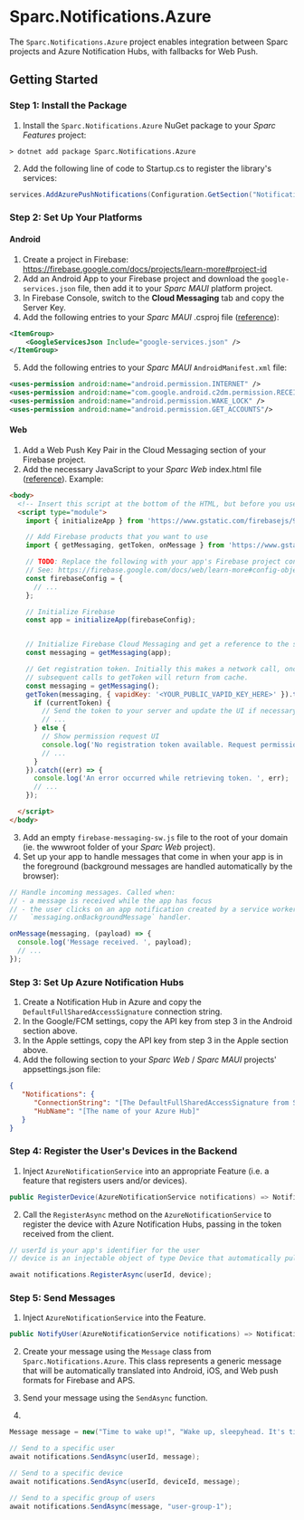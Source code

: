 # Sparc.Notifications.Azure

The `Sparc.Notifications.Azure` project enables integration between Sparc projects and Azure Notification Hubs, with fallbacks for Web Push. 

## Getting Started

### Step 1: Install the Package

1. Install the `Sparc.Notifications.Azure` NuGet package to your *Sparc Features* project:

```cli
> dotnet add package Sparc.Notifications.Azure
```

2. Add the following line of code to Startup.cs to register the library's services:

```csharp
services.AddAzurePushNotifications(Configuration.GetSection("Notifications"));
```

### Step 2: Set Up Your Platforms

#### Android

1. Create a project in Firebase: https://firebase.google.com/docs/projects/learn-more#project-id
2. Add an Android App to your Firebase project and download the `google-services.json` file, then add it to your *Sparc MAUI* platform project.
3. In Firebase Console, switch to the **Cloud Messaging** tab and copy the Server Key. 
4. Add the following entries to your *Sparc MAUI* .csproj file ([reference](https://github.com/dotnet/maui/issues/5458#issuecomment-1078446136)):
```xml
<ItemGroup>
    <GoogleServicesJson Include="google-services.json" />
</ItemGroup>
```
5. Add the following entries to your *Sparc MAUI* `AndroidManifest.xml` file:
```xml
<uses-permission android:name="android.permission.INTERNET" />
<uses-permission android:name="com.google.android.c2dm.permission.RECEIVE" />
<uses-permission android:name="android.permission.WAKE_LOCK" />
<uses-permission android:name="android.permission.GET_ACCOUNTS"/>
```

#### Web

1. Add a Web Push Key Pair in the Cloud Messaging section of your Firebase project.
2. Add the necessary JavaScript to your *Sparc Web* index.html file ([reference](https://firebase.google.com/docs/cloud-messaging/js/client#web-version-9)). Example:

```html
<body>
  <!-- Insert this script at the bottom of the HTML, but before you use any Firebase services -->
  <script type="module">
    import { initializeApp } from 'https://www.gstatic.com/firebasejs/9.6.10/firebase-app.js'

    // Add Firebase products that you want to use
    import { getMessaging, getToken, onMessage } from 'https://www.gstatic.com/firebasejs/9.6.10/firebase-messaging.js'

    // TODO: Replace the following with your app's Firebase project configuration
    // See: https://firebase.google.com/docs/web/learn-more#config-object
    const firebaseConfig = {
      // ...
    };

    // Initialize Firebase
    const app = initializeApp(firebaseConfig);


    // Initialize Firebase Cloud Messaging and get a reference to the service
    const messaging = getMessaging(app);

    // Get registration token. Initially this makes a network call, once retrieved
    // subsequent calls to getToken will return from cache.
    const messaging = getMessaging();
    getToken(messaging, { vapidKey: '<YOUR_PUBLIC_VAPID_KEY_HERE>' }).then((currentToken) => {
      if (currentToken) {
        // Send the token to your server and update the UI if necessary
        // ...
      } else {
        // Show permission request UI
        console.log('No registration token available. Request permission to generate one.');
        // ...
      }
    }).catch((err) => {
      console.log('An error occurred while retrieving token. ', err);
      // ...
    });

  </script>
</body>

```
3. Add an empty `firebase-messaging-sw.js` file to the root of your domain (ie. the wwwroot folder of your *Sparc Web* project).
4. Set up your app to handle messages that come in when your app is in the foreground (background messages are handled automatically by the browser):

```js
// Handle incoming messages. Called when:
// - a message is received while the app has focus
// - the user clicks on an app notification created by a service worker
//   `messaging.onBackgroundMessage` handler.

onMessage(messaging, (payload) => {
  console.log('Message received. ', payload);
  // ...
});
```

### Step 3: Set Up Azure Notification Hubs

1. Create a Notification Hub in Azure and copy the `DefaultFullSharedAccessSignature` connection string.
2. In the Google/FCM settings, copy the API key from step 3 in the Android section above.
3. In the Apple settings, copy the API key from step 3 in the Apple section above.
4. Add the following section to your *Sparc Web* / *Sparc MAUI* projects' appsettings.json file:

```json
{
   "Notifications": {
      "ConnectionString": "[The DefaultFullSharedAccessSignature from Step 1 above]",
      "HubName": "[The name of your Azure Hub]"
   }
}
```

### Step 4: Register the User's Devices in the Backend

1. Inject `AzureNotificationService` into an appropriate Feature (i.e. a feature that registers users and/or devices).

```csharp
public RegisterDevice(AzureNotificationService notifications) => Notifications = notifications;
```

2. Call the `RegisterAsync` method on the `AzureNotificationService` to register the device with Azure Notification Hubs, passing in the token received from the client.

```csharp
// userId is your app's identifier for the user
// device is an injectable object of type Device that automatically pulls device and push token info from each Sparc platform 

await notifications.RegisterAsync(userId, device);
```

### Step 5: Send Messages

1. Inject `AzureNotificationService` into the Feature.

```csharp
public NotifyUser(AzureNotificationService notifications) => Notifications = notifications;
```

2. Create your message using the `Message` class from `Sparc.Notifications.Azure`. This class represents a generic message
that will be automatically translated into Android, iOS, and Web push formats for Firebase and APS.

3. Send your message using the `SendAsync` function.
3. 
```csharp
Message message = new("Time to wake up!", "Wake up, sleepyhead. It's time to face the new day!");

// Send to a specific user
await notifications.SendAsync(userId, message);

// Send to a specific device
await notifications.SendAsync(userId, deviceId, message);

// Send to a specific group of users
await notifications.SendAsync(message, "user-group-1");
```


